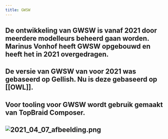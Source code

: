 ```yaml
---
title: GWSW
---
```


## De ontwikkeling van GWSW is vanaf 2021 door meerdere modelleurs beheerd gaan worden. Marinus Vonhof heeft GWSW opgebouwd en heeft het in 2021 overgedragen.
## De versie van GWSW van voor 2021 was gebaseerd op Gellish. Nu is deze gebaseerd op [[OWL]].
## Voor tooling voor GWSW wordt gebruik gemaakt van TopBraid Composer.
## ![2021_04_07_afbeelding.png](https://cdn.logseq.com/%2F8f1ae382-5f18-4f77-89b5-10a6cfda69c53921e003-07ae-4f85-97a8-41be239179292021_04_07_afbeelding.png?Expires=4771403335&Signature=iBTvzSBwUqt1yVBOzdAdYocOjCMwHGAGXmnRbL~8RKEr6IEgt8zO5WXb1KJSpuHSrXtgO-CenVv79Fu8fqiDslsrnb5ZyVwV~gb2DQ5dwbS-jDY~L5~dR-Bh--jiArKQ-F1MqSberZXQr-Cs0aQM1vFXXZiunuS8jAxz5YlhPga8U1ePkCsuAaA5oh-B02YduHFDMp2IMURYOtPVRQ6ocqmEuaNIRtOUCdMpy9TGxa6bvKtvfujXLDWdZtXD8WpqaORNt2r9GvuGfSz8WCnuSuVERw9sna4pdc~RZnGzQNbwOr4gSHR4xriCdZhJekhzVxyAbhml-OKvl6qaR0CDiA__&Key-Pair-Id=APKAJE5CCD6X7MP6PTEA)
##
##
